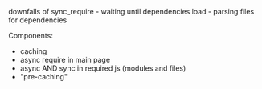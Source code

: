 downfalls of sync_require
    - waiting until dependencies load
    - parsing files for dependencies



Components:
- caching
- async require in main page
- async AND sync in required js (modules and files)
- "pre-caching"
